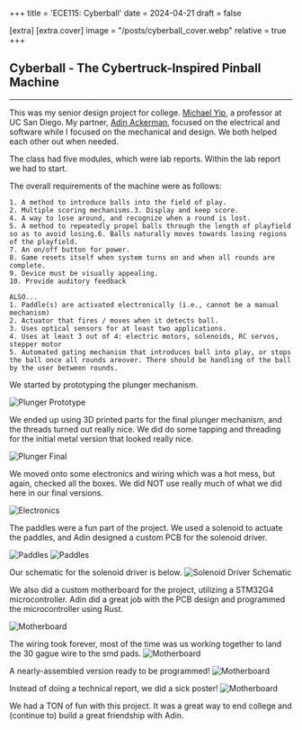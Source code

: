 +++
title = 'ECE115: Cyberball'
date = 2024-04-21
draft = false

[extra]
[extra.cover]
    image = "/posts/cyberball_cover.webp"
    relative = true
+++

## Cyberball - The Cybertruck-Inspired Pinball Machine
---

This was my senior design project for college. [Michael Yip](https://www.linkedin.com/in/michael-yip-43913421/), a professor at UC San Diego. My partner, [Adin Ackerman](https://github.com/AdinAck), focused on the electrical and software while I focused on the mechanical and design. We both helped each other out when needed.

The class had five modules, which were lab reports. Within the lab report we had to start. 

The overall requirements of the machine were as follows: 
```
1. A method to introduce balls into the field of play.
2. Multiple scoring mechanisms.3. Display and keep score.
4. A way to lose around, and recognize when a round is lost.
5. A method to repeatedly propel balls through the length of playfield so as to avoid losing.6. Balls naturally moves towards losing regions of the playfield.
7. An on/off button for power.
8. Game resets itself when system turns on and when all rounds are complete.
9. Device must be visually appealing.
10. Provide auditory feedback

ALSO...
1. Paddle(s) are activated electronically (i.e., cannot be a manual mechanism)
2. Actuator that fires / moves when it detects ball.
3. Uses optical sensors for at least two applications.
4. Uses at least 3 out of 4: electric motors, solenoids, RC servos, stepper motor
5. Automated gating mechanism that introduces ball into play, or stops the ball once all rounds areover. There should be handling of the ball by the user between rounds.

```

We started by prototyping the plunger mechanism. 

![Plunger Prototype](/posts/cyberball_1.webp)

We ended up using 3D printed parts for the final plunger mechanism, and the threads turned out really nice. We did do some tapping and threading for the initial metal version that looked really nice. 

![Plunger Final](/posts/cyberball_2.webp)

We moved onto some electronics and wiring which was a hot mess, but again, checked all the boxes. We did NOT use really much of what we did here in our final versions. 

![Electronics](/posts/cyberball_3.webp)

The paddles were a fun part of the project. We used a solenoid to actuate the paddles, and Adin designed a custom PCB for the solenoid driver.

![Paddles](/posts/cyberball_4.webp)
![Paddles](/posts/cyberball_5.webp)

Our schematic for the solenoid driver is below. 
![Solenoid Driver Schematic](/posts/cyberball_6.webp)

We also did a custom motherboard for the project, utilizing a STM32G4 microcontroller. Adin did a great job with the PCB design and programmed the microcontroller using Rust.

![Motherboard](/posts/cyberball_10.webp)

The wiring took forever, most of the time was us working together to land the 30 gague wire to the smd pads.
![Motherboard](/posts/cyberball_8.webp)

A nearly-assembled version ready to be programmed! 
![Motherboard](/posts/cyberball_7.webp)

Instead of doing a technical report, we did a sick poster! 
![Motherboard](/posts/cyberball_9.webp)

We had a TON of fun with this project. It was a great way to end college and (continue to) build a great friendship with Adin.